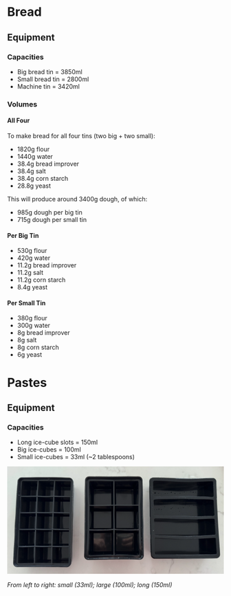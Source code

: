 # Bread

## Equipment

### Capacities

* Big bread tin = 3850ml
* Small bread tin = 2800ml
* Machine tin = 3420ml


### Volumes

#### All Four

To make bread for all four tins (two big + two small):

* 1820g flour
* 1440g water
* 38.4g bread improver
* 38.4g salt
* 38.4g corn starch
* 28.8g yeast

This will produce around 3400g dough, of which:

* 985g dough per big tin
* 715g dough per small tin


#### Per Big Tin

* 530g flour
* 420g water
* 11.2g bread improver
* 11.2g salt
* 11.2g corn starch
* 8.4g yeast


#### Per Small Tin

* 380g flour
* 300g water
* 8g bread improver
* 8g salt
* 8g corn starch
* 6g yeast


# Pastes

## Equipment

### Capacities

* Long ice-cube slots = 150ml
* Big ice-cubes = 100ml
* Small ice-cubes = 33ml (~2 tablespoons)

![ice cube trays](./ice_cube_trays.png)

*From left to right: small (33ml); large (100ml); long (150ml)*
